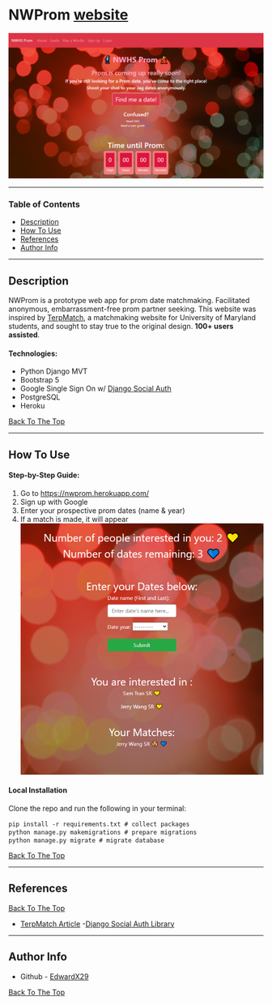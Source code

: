 # NWProm [website](https://nwprom.herokuapp.com)

![Project Image](https://raw.githubusercontent.com/EdwardX29/nwprom/main/.github/images/nwprom1.png)



---
### Table of Contents

- [Description](#description)
- [How To Use](#how-to-use)
- [References](#references)
- [Author Info](#author-info)

---

## Description

NWProm is a prototype web app for prom date matchmaking. Facilitated anonymous, embarrassment-free prom partner seeking. This website was inspired by [TerpMatch](https://dbknews.com/2019/12/06/umd-terpmatch-dating-website-anonymous/), a matchmaking website for University of Maryland students, and sought to stay true to the original design. **100+ users assisted**.

#### Technologies:

- Python Django MVT
- Bootstrap 5
- Google Single Sign On w/ [Django Social Auth](https://pypi.org/project/django-social-auth/)
- PostgreSQL
- Heroku

[Back To The Top](#nwprom-website)

---

## How To Use

#### Step-by-Step Guide:
  1. Go to https://nwprom.herokuapp.com/
  2. Sign up with Google
  3. Enter your prospective prom dates (name & year)
  4. If a match is made, it will appear
  ![Match Image](./nwpromMatch.png)


#### Local Installation 
Clone the repo and run the following in your terminal:
```shell
pip install -r requirements.txt # collect packages
python manage.py makemigrations # prepare migrations
python manage.py migrate # migrate database
```



[Back To The Top](#nwprom-website)

---

## References
[Back To The Top](#nwprom-website)
- [TerpMatch Article](https://dbknews.com/2019/12/06/umd-terpmatch-dating-website-anonymous/)
-[Django Social Auth Library](https://pypi.org/project/django-social-auth/)
---

## Author Info

- Github - [EdwardX29](https://github.com/edwardx29)

[Back To The Top](#nwprom-website)